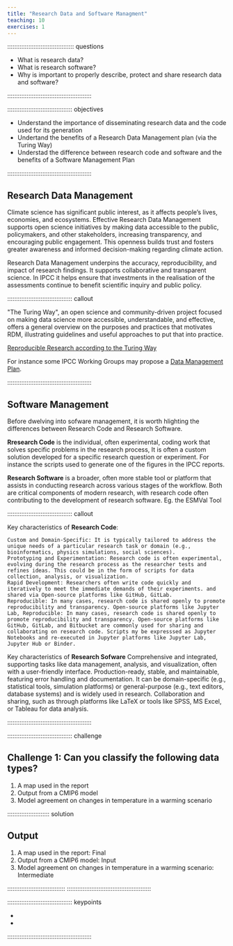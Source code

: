 ```yaml
---
title: "Research Data and Software Managment"
teaching: 10
exercises: 1
---
```


:::::::::::::::::::::::::::::::::::::: questions

- What is research data?
- What is research software?
- Why is important to properly describe, protect and share research data and software?
  
::::::::::::::::::::::::::::::::::::::::::::::::

::::::::::::::::::::::::::::::::::::: objectives

- Understand the importance of disseminating research data and the code used for its generation
- Undertand the benefits of a Research Data Management plan (via the Turing Way)
- Understad the difference between research code and software and the benefits of a Software Management Plan

::::::::::::::::::::::::::::::::::::::::::::::::


## Research Data Management

Climate science has significant public interest, as it affects people’s lives, economies, and ecosystems. Effective Research Data Management supports open science initiatives by making data accessible to the public, policymakers, and other stakeholders, increasing transparency, and encouraging public engagement. This openness builds trust and fosters greater awareness and informed decision-making regarding climate action.

Research Data Management underpins the accuracy, reproducibility, and impact of research findings. It supports collaborative and transparent science. In IPCC it helps ensure that investments in the realisation of the assessments continue to benefit scientific inquiry and public policy.

::::::::::::::::::::::::::::::::::::: callout

"The Turing Way", an open science and community-driven project focused on making data science more accessible, understandable, and effective, offers a general overview on the purposes and practices that motivates RDM, illustrating guidelines and useful approaches to put that into practice. 

[Reproducible Research according to the Turing Way](https://book.the-turing-way.org/reproducible-research/rdm) 

For instance some IPCC Working Groups may propose a [Data Management Plan](https://book.the-turing-way.org/reproducible-research/rdm/rdm-dmp).


::::::::::::::::::::::::::::::::::::::::::::::::

## Software Management 

Before dwelving into sofware management, it is worth hlighting the differences between Research Code and Research Software. 

**Rresearch Code** is the individual, often experimental, coding work that solves specific problems in the research process, It is often a custom solution developed for a specific research question or experiment. For instance the scripts used to generate one of the figures in the IPCC reports. 

**Research Software** is a broader, often more stable tool or platform that assists in conducting research across various stages of the workflow. Both are critical components of modern research, with research code often contributing to the development of research software. Eg. the ESMVal Tool

::::::::::::::::::::::::::::::::::::: callout

Key characteristics of **Research Code**:

    Custom and Domain-Specific: It is typically tailored to address the unique needs of a particular research task or domain (e.g., bioinformatics, physics simulations, social sciences).
    Prototyping and Experimentation: Research code is often experimental, evolving during the research process as the researcher tests and refines ideas. This could be in the form of scripts for data collection, analysis, or visualization.
    Rapid Development: Researchers often write code quickly and iteratively to meet the immediate demands of their experiments. and shared via Open-source platforms like GitHub, GitLab.
    Reproducible: In many cases, research code is shared openly to promote reproducibility and transparency. Open-source platforms like Jupyter Lab, Reproducible: In many cases, research code is shared openly to promote reproducibility and transparency. Open-source platforms like GitHub, GitLab, and Bitbucket are commonly used for sharing and collaborating on research code. Scripts my be expresssed as Jupyter Notebooks and re-executed in Jupyter platforms like Jupyter Lab, Jupyter Hub or Binder.

Key characteristics of **Research Sofware**
  Comprehensive and integrated, supporting tasks like data management, analysis, and visualization, often with a user-friendly interface. 
  Production-ready, stable, and maintainable, featuring error handling and documentation. It can be domain-specific (e.g., statistical tools, simulation platforms) or general-purpose (e.g., text editors, database systems) and is widely used in research. 
  Collaboration and sharing, such as through platforms like LaTeX or tools like SPSS, MS Excel, or Tableau for data analysis.

::::::::::::::::::::::::::::::::::::::::::::::::

::::::::::::::::::::::::::::::::::::: challenge

## Challenge 1: Can you classify the following data types?

1. A map used in the report
2. Output from a CMIP6 model
3. Model agreement on changes in temperature in a warming scenario

:::::::::::::::::::::::: solution

## Output

1. A map used in the report: Final
2. Output from a CMIP6 model: Input
3. Model agreement on changes in temperature in a warming scenario: Intermediate

:::::::::::::::::::::::::::::::::
::::::::::::::::::::::::::::::::::::::::::::::::

::::::::::::::::::::::::::::::::::::: keypoints

- 
- 

::::::::::::::::::::::::::::::::::::::::::::::::
